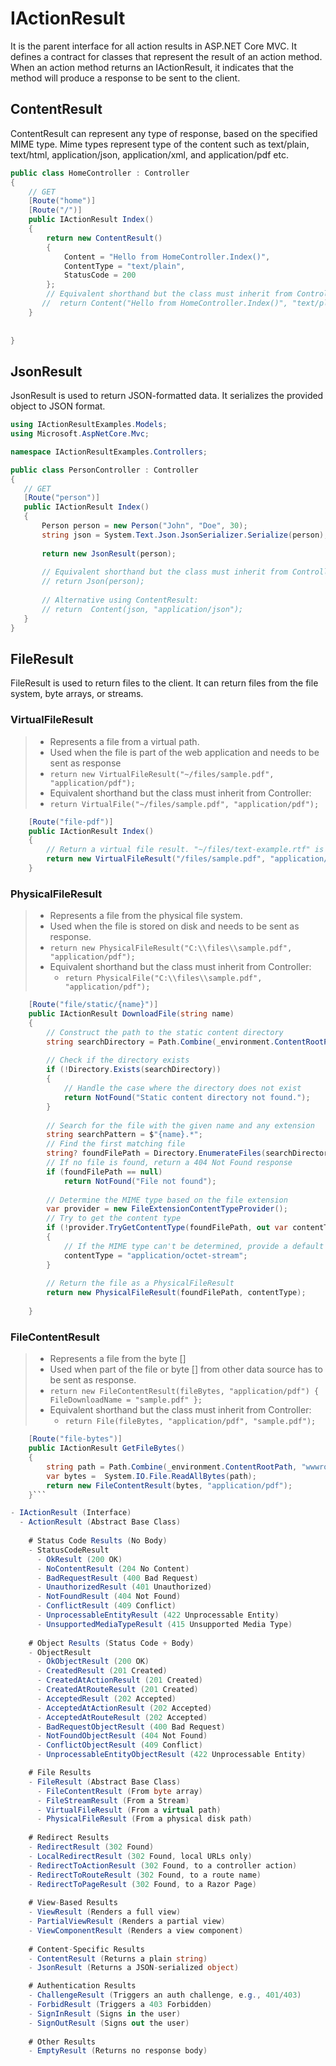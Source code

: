# IActionResult

It is the parent interface for all action results in ASP.NET Core MVC. It defines a contract for classes that represent the result of an action method. When an action method returns an IActionResult, it indicates that the method will produce a response to be sent to the client.


## ContentResult

ContentResult can represent any type of response, based on the specified MIME type. Mime types represent type of the content such as text/plain, text/html, application/json, application/xml, and application/pdf etc.

```c#
public class HomeController : Controller
{
    // GET
    [Route("home")]
    [Route("/")]
    public IActionResult Index()
    {
        return new ContentResult()
        {
            Content = "Hello from HomeController.Index()",
            ContentType = "text/plain",
            StatusCode = 200
        };
        // Equivalent shorthand but the class must inherit from Controller:
       //  return Content("Hello from HomeController.Index()", "text/plain");
    }
    
    
}
```


## JsonResult

JsonResult is used to return JSON-formatted data. It serializes the provided object to JSON format.

 ```c#
using IActionResultExamples.Models;
using Microsoft.AspNetCore.Mvc;

namespace IActionResultExamples.Controllers;

public class PersonController : Controller
{
    // GET
    [Route("person")]
    public IActionResult Index()
    {
        Person person = new Person("John", "Doe", 30);
        string json = System.Text.Json.JsonSerializer.Serialize(person);
        
        return new JsonResult(person);
        
        // Equivalent shorthand but the class must inherit from Controller:
        // return Json(person);
        
        // Alternative using ContentResult:
        // return  Content(json, "application/json");
    }
}
 ```

## FileResult
FileResult is used to return files to the client. It can return files from the file system, byte arrays, or streams.

### VirtualFileResult
> - Represents a file from a virtual path.
> - Used when the file is part of the web application and needs to be sent as response
> - `return new VirtualFileResult("~/files/sample.pdf", "application/pdf");`
> - Equivalent shorthand but the class must inherit from Controller:
>  - `return VirtualFile("~/files/sample.pdf", "application/pdf");`

```c#
    [Route("file-pdf")]
    public IActionResult Index()
    {
        // Return a virtual file result. "~/files/text-example.rtf" is a virtual path.
        return new VirtualFileResult("/files/sample.pdf", "application/pdf"); 
    }
```

### PhysicalFileResult
> - Represents a file from the physical file system.
> - Used when the file is stored on disk and needs to be sent as response.
> - `return new PhysicalFileResult("C:\\files\\sample.pdf", "application/pdf");`
> - Equivalent shorthand but the class must inherit from Controller:
>   - `return PhysicalFile("C:\\files\\sample.pdf", "application/pdf");`

```c#
    [Route("file/static/{name}")]
    public IActionResult DownloadFile(string name)
    {
        // Construct the path to the static content directory
        string searchDirectory = Path.Combine(_environment.ContentRootPath, "static");
 
        // Check if the directory exists
        if (!Directory.Exists(searchDirectory))
        {
            // Handle the case where the directory does not exist
            return NotFound("Static content directory not found.");
        }
        
        // Search for the file with the given name and any extension
        string searchPattern = $"{name}.*";
        // Find the first matching file
        string? foundFilePath = Directory.EnumerateFiles(searchDirectory, searchPattern).FirstOrDefault();
        // If no file is found, return a 404 Not Found response
        if (foundFilePath == null)
            return NotFound("File not found");
        
        // Determine the MIME type based on the file extension
        var provider = new FileExtensionContentTypeProvider();
        // Try to get the content type
        if (!provider.TryGetContentType(foundFilePath, out var contentType))
        {
            // If the MIME type can't be determined, provide a default one.
            contentType = "application/octet-stream";
        }
 
        // Return the file as a PhysicalFileResult
        return new PhysicalFileResult(foundFilePath, contentType);
         
    }
```

### FileContentResult
> - Represents a file from the byte []
> - Used when part of the file or byte [] from other data source has to be sent as response.
> - `return new FileContentResult(fileBytes, "application/pdf") { FileDownloadName = "sample.pdf" };`
> - Equivalent shorthand but the class must inherit from Controller:
>   - `return File(fileBytes, "application/pdf", "sample.pdf");`

```c#
    [Route("file-bytes")]
    public IActionResult GetFileBytes()
    {
        string path = Path.Combine(_environment.ContentRootPath, "wwwroot/files/sample.pdf");
        var bytes =  System.IO.File.ReadAllBytes(path);
        return new FileContentResult(bytes, "application/pdf");
    }```

- IActionResult (Interface)
  - ActionResult (Abstract Base Class)
    
    # Status Code Results (No Body)
    - StatusCodeResult
      - OkResult (200 OK)
      - NoContentResult (204 No Content)
      - BadRequestResult (400 Bad Request)
      - UnauthorizedResult (401 Unauthorized)
      - NotFoundResult (404 Not Found)
      - ConflictResult (409 Conflict)
      - UnprocessableEntityResult (422 Unprocessable Entity)
      - UnsupportedMediaTypeResult (415 Unsupported Media Type)
    
    # Object Results (Status Code + Body)
    - ObjectResult
      - OkObjectResult (200 OK)
      - CreatedResult (201 Created)
      - CreatedAtActionResult (201 Created)
      - CreatedAtRouteResult (201 Created)
      - AcceptedResult (202 Accepted)
      - AcceptedAtActionResult (202 Accepted)
      - AcceptedAtRouteResult (202 Accepted)
      - BadRequestObjectResult (400 Bad Request)
      - NotFoundObjectResult (404 Not Found)
      - ConflictObjectResult (409 Conflict)
      - UnprocessableEntityObjectResult (422 Unprocessable Entity)

    # File Results
    - FileResult (Abstract Base Class)
      - FileContentResult (From byte array)
      - FileStreamResult (From a Stream)
      - VirtualFileResult (From a virtual path)
      - PhysicalFileResult (From a physical disk path)
      
    # Redirect Results
    - RedirectResult (302 Found)
    - LocalRedirectResult (302 Found, local URLs only)
    - RedirectToActionResult (302 Found, to a controller action)
    - RedirectToRouteResult (302 Found, to a route name)
    - RedirectToPageResult (302 Found, to a Razor Page)
    
    # View-Based Results
    - ViewResult (Renders a full view)
    - PartialViewResult (Renders a partial view)
    - ViewComponentResult (Renders a view component)
    
    # Content-Specific Results
    - ContentResult (Returns a plain string)
    - JsonResult (Returns a JSON-serialized object)

    # Authentication Results
    - ChallengeResult (Triggers an auth challenge, e.g., 401/403)
    - ForbidResult (Triggers a 403 Forbidden)
    - SignInResult (Signs in the user)
    - SignOutResult (Signs out the user)
      
    # Other Results
    - EmptyResult (Returns no response body)
